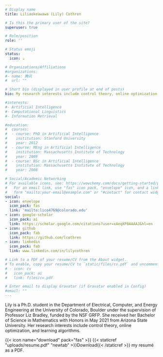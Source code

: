 ```yaml
---
# Display name
title: Liliaokeawawa (Lily) Cothren

# Is this the primary user of the site?
superuser: true

# Role/position
role: ''

# Status emoji
status:
  icon: ☕️

# Organizations/Affiliations
#organizations:
#- name: 腾讯
#  url: ""

# Short bio (displayed in user profile at end of posts)
bio: My research interests include control theory, online optimization, and learning algorithms.

#interests:
#- Artificial Intelligence
#- Computational Linguistics
#- Information Retrieval

#education:
#  courses:
#  - course: PhD in Artificial Intelligence
#    institution: Stanford University
#    year: 2012
#  - course: MEng in Artificial Intelligence
#    institution: Massachusetts Institute of Technology
#    year: 2009
#  - course: BSc in Artificial Intelligence
#    institution: Massachusetts Institute of Technology
#    year: 2008

# Social/Academic Networking
# For available icons, see: https://wowchemy.com/docs/getting-started/page-builder/#icons
#   For an email link, use "fas" icon pack, "envelope" icon, and a link in the
#   form "mailto:your-email@example.com" or "#contact" for contact widget.
social:
- icon: envelope
  icon_pack: fas
  link: 'mailto:lico4769@colorado.edu'
- icon: google-scholar
  icon_pack: ai
  link: https://scholar.google.com/citations?user=xAeqXP8AAAAJ&hl=en
- icon: github
  icon_pack: fab
  link: https://github.com/lcothren
- icon: linkedin
  icon_pack: fab
  link: www.linkedin.com/in/lilycothren

# Link to a PDF of your resume/CV from the About widget.
# To enable, copy your resume/CV to `static/files/cv.pdf` and uncomment the lines below.
# - icon: cv
#   icon_pack: ai
#   link: files/cv.pdf

# Enter email to display Gravatar (if Gravatar enabled in Config)
#email: ""
---
```


Lily is a Ph.D. student in the Department of Electrical, Computer, and Energy Engineering at the University of Colorado, Boulder under the supervision of Professor Liz Bradley, funded by the NSF GRFP. She received her Bachelor of Science in Mathematics with Honors in May 2021 from Arizona State University. Her research interests include control theory, online optimization, and learning algorithms.

{{< icon name="download" pack="fas" >}} {{< staticref "uploads/resume.pdf" "newtab" >}}Download{{< /staticref >}} my resumé as a PDF.
